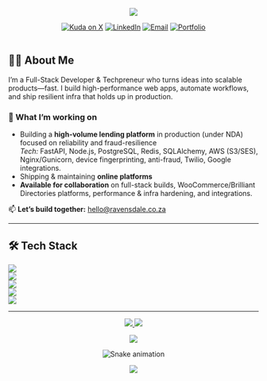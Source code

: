 <p align="center">
  <img src="https://capsule-render.vercel.app/api?type=waving&color=0B5122&height=180&section=header&text=Kuda%20Zafevere&fontSize=90&animation=fadeIn&fontAlignY=35&desc=Full%20Stack%20Developer%20%7C%20Techpreneur%20%7C%20SysAdmin&descAlignY=55&descAlign=62" />
</p>

<div align="center">
  <a href="https://x.com/trixxmanaty"><img src="https://img.shields.io/twitter/follow/trixxmanaty?logo=twitter&style=for-the-badge&color=1A1D23&labelColor=1A1D23" alt="Kuda on X" /></a>
  <a href="https://linkedin.com/in/kudakwashe-zafevere"><img src="https://img.shields.io/badge/LinkedIn-%231A1D23.svg?&style=for-the-badge&logo=linkedin&logoColor=43e97b" alt="LinkedIn" /></a>
  <a href="mailto:hello@ravensdale.co.za"><img src="https://img.shields.io/badge/Email-%231A1D23.svg?&style=for-the-badge&logo=gmail&logoColor=0B5122" alt="Email" /></a>
  <a href="https://www.ravensdale.co.za"><img src="https://img.shields.io/badge/Portfolio-%231A1D23.svg?&style=for-the-badge&logo=vercel&logoColor=0B5122" alt="Portfolio" /></a>
</div>

<br/>

## 👨‍💻 About Me
I’m a Full-Stack Developer & Techpreneur who turns ideas into scalable products—fast. I build high-performance web apps, automate workflows, and ship resilient infra that holds up in production.

### 🔭 What I’m working on
- Building a **high-volume lending platform** in production (under NDA) focused on reliability and fraud-resilience  
  *Tech:* FastAPI, Node.js, PostgreSQL, Redis, SQLAlchemy, AWS (S3/SES), Nginx/Gunicorn, device fingerprinting, anti-fraud, Twilio, Google integrations.
- Shipping & maintaining **online platforms**
- **Available for collaboration** on full-stack builds, WooCommerce/Brilliant Directories platforms, performance & infra hardening, and integrations.

📫 **Let’s build together:** hello@ravensdale.co.za

---

## 🛠️ Tech Stack


<div>
  <img src="https://skillicons.dev/icons?i=js,ts,python,php,bash,html,css&perline=12" />
</div>


<div>
  <img src="https://skillicons.dev/icons?i=react,nextjs,tailwind,bootstrap,jquery,vitest,vite&perline=12" />
</div>


<div>
  <img src="https://skillicons.dev/icons?i=nodejs,express,fastapi,graphql,prisma,wordpress&perline=12" />
</div>


<div>
  <img src="https://skillicons.dev/icons?i=postgres,mysql,sqlite,mongodb,redis&perline=12" />
</div>


<div>
  <img src="https://skillicons.dev/icons?i=aws,gcp,linux,nginx,docker,kubernetes,git,github,vercel,cloudflare,jenkins,postman,selenium&perline=12" />
</div>


---


<p align="center">
  <a href="https://github.com/trixxmanaty">
    <img src="https://github-readme-stats.vercel.app/api?username=trixxmanaty&show_icons=true&theme=algolia&hide_border=true&rank_icon=github&include_all_commits=true&count_private=true" />
    <img src="https://github-readme-streak-stats.herokuapp.com/?user=trixxmanaty&theme=algolia&hide_border=true" />
  </a>
</p>

<p align="center">
  <img src="https://github-readme-stats.vercel.app/api/top-langs/?username=trixxmanaty&layout=compact&theme=algolia&hide_border=true&langs_count=10" />
</p>

<p align="center">
  <img src="https://github.com/trixxmanaty/trixxmanaty/blob/output/github-contribution-grid-snake.svg" alt="Snake animation" />
</p>

<p align="center"> <img src="https://capsule-render.vercel.app/api?type=rect&color=0e1217&height=80&section=footer&text=Built%20with%20passion%20and%20coffee%20☕️&fontColor=43e97b&fontSize=22" /> </p>
